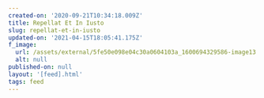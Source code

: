 ```yaml
---
created-on: '2020-09-21T10:34:18.009Z'
title: Repellat Et In Iusto
slug: repellat-et-in-iusto
updated-on: '2021-04-15T18:05:41.175Z'
f_image:
  url: /assets/external/5fe50e098e04c30a0604103a_1600694329586-image13.jpg
  alt: null
published-on: null
layout: '[feed].html'
tags: feed
---
```



